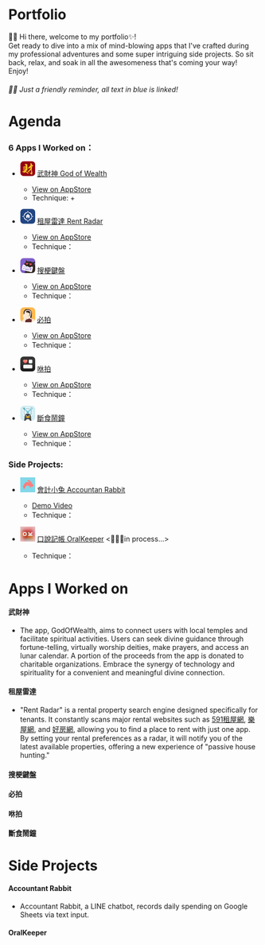 # Portfolio
👋🏻 Hi there, welcome to my portfolio✨!  
Get ready to dive into a mix of mind-blowing apps that I've crafted during my professional adventures and some super intriguing side projects. So sit back, relax, and soak in all the awesomeness that's coming your way! Enjoy!
###### 🫶🏻 Just a friendly reminder, all text in blue is linked!

# Agenda
### 6 Apps I Worked on：
* <img src="images/godofwealth_icon.png" alt="Logo" width="30" height="30">  [武財神 God of Wealth](#武財神)
  - [View on AppStore](https://apps.apple.com/tw/app/武財神-求好運免出門/id1477019338)
  - Technique:
    + 
* <img src="images/rentRadar_icon.png" width="30" height="30">  [租屋雷達 Rent Radar](#租屋雷達)
  - [View on AppStore](https://apps.apple.com/tw/app/租屋雷達-租房就是快-含fb社團-租屋網租屋/id1557423528)
  - Technique：

* <img src="images/sogan_icon.png" alt="Logo" width="30" height="30">  [搜梗鍵盤](#搜梗鍵盤)
  - [View on AppStore](https://apps.apple.com/tw/app/搜梗-meme梗圖鍵盤/id1611675156)
  - Technique：
  
* <img src="images/poseCamera_icon.png" alt="Logo" width="30" height="30">  [必拍](#必拍)
  - [View on AppStore](https://apps.apple.com/tw/app/必拍-姿勢照相機/id1606833478)
  - Technique：
  
* <img src="images/showpop_icon.png" alt="Logo" width="30" height="30">  [咻拍](#咻拍)
  - [View on AppStore](https://apps.apple.com/th/app/咻拍-情侶-朋友-閨蜜必備的社交widget-app/id1606833799)
  - Technique：
  
* <img src="images/fasting_icon.png" alt="Logo" width="30" height="30">  [斷食鬧鐘](#斷食鬧鐘)
  - [View on AppStore](https://apps.apple.com/tw/app/168斷食鬧鐘/id6444712791)
  - Technique：

### Side Projects:

* <img src="images/accountantRabbit_icon.png" alt="Logo" width="30" height="30">  [會計小兔 Accountan Rabbit](#AccountantRabbit)
  - [Demo Video](https://drive.google.com/file/d/1fRSM1woMzidByCOn2qTZEWiQyyJZ1HZU/view)
  - Technique：
  
* <img src="images/oralKeeping_icon.png" alt="Logo" width="30" height="30">  [口說記帳 OralKeeper](#OralKeeper) <🏃🏻‍♀️in process...>
  - Technique：

# Apps I Worked on

#### 武財神
- The app, GodOfWealth, aims to connect users with local temples and facilitate spiritual activities. Users can seek divine guidance through fortune-telling, virtually worship deities, make prayers, and access an lunar calendar. A portion of the proceeds from the app is donated to charitable organizations. Embrace the synergy of technology and spirituality for a convenient and meaningful divine connection.


#### 租屋雷達
- "Rent Radar" is a rental property search engine designed specifically for tenants. It constantly scans major rental websites such as [591租屋網](https://www.591.com.tw), [樂屋網](https://www.rakuya.com.tw), and [好房網](https://www.housefun.com.tw), allowing you to find a place to rent with just one app. By setting your rental preferences as a radar, it will notify you of the latest available properties, offering a new experience of "passive house hunting."
#### 搜梗鍵盤
#### 必拍
#### 咻拍
#### 斷食鬧鐘

# Side Projects

#### Accountant Rabbit
- Accountant Rabbit, a LINE chatbot, records daily spending on Google Sheets via text input.
#### OralKeeper
